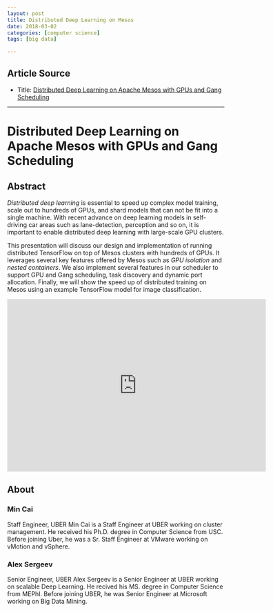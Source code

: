 ```yaml
---
layout: post
title: Distributed Deep Learning on Mesos
date: 2018-03-02
categories: [computer science]
tags: [big data]

---
```



## Article Source
* Title: [Distributed Deep Learning on Apache Mesos with GPUs and Gang Scheduling](https://www.youtube.com/watch?v=90JAQLRhQRo)

---


# Distributed Deep Learning on Apache Mesos with GPUs and Gang Scheduling 


## Abstract

*Distributed deep learning* is essential to speed up complex model training, scale out to hundreds of GPUs, and shard models that can not be fit into a single machine. With recent advance on deep learning models in self-driving car areas such as lane-detection, perception and so on, it is important to enable distributed deep learning with large-scale GPU clusters. 

This presentation will discuss our design and implementation of running distributed TensorFlow on top of Mesos clusters with hundreds of GPUs. It leverages several key features offered by Mesos such as *GPU isolation* and *nested containers*. We also implement several features in our scheduler to support GPU and Gang scheduling, task discovery and dynamic port allocation. Finally, we will show the speed up of distributed training on Mesos using an example TensorFlow model for image classification.

<iframe width="600" height="400" src="https://www.youtube.com/embed/90JAQLRhQRo" frameborder="0" allow="autoplay; encrypted-media" allowfullscreen></iframe>

## About

### Min Cai
Staff Engineer, UBER
Min Cai is a Staff Engineer at UBER working on cluster management. He received his Ph.D. degree in Computer Science from USC. Before joining Uber, he was a Sr. Staff Engineer at VMware working on vMotion and vSphere.

### Alex Sergeev
Senior Engineer, UBER
Alex Sergeev is a Senior Engineer at UBER working on scalable Deep Learning. He recived his MS. degree in Computer Science from MEPhI. Before joining UBER, he was Senior Engineer at Microsoft working on Big Data Mining.